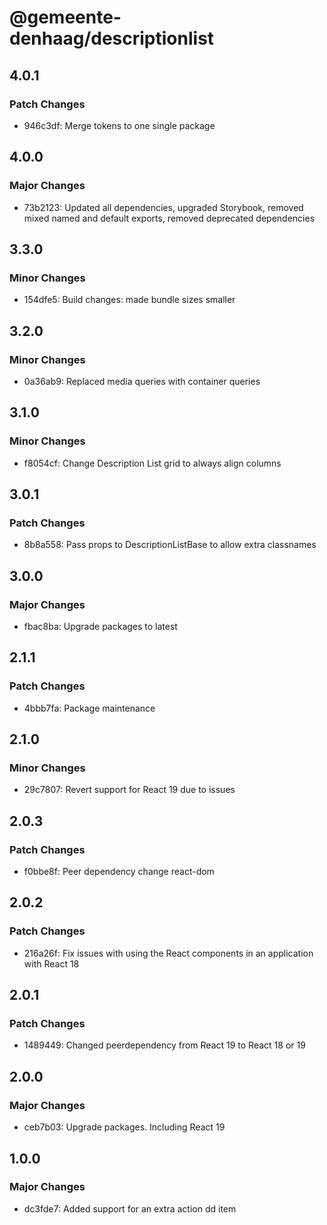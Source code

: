 # @gemeente-denhaag/descriptionlist

## 4.0.1

### Patch Changes

- 946c3df: Merge tokens to one single package

## 4.0.0

### Major Changes

- 73b2123: Updated all dependencies, upgraded Storybook, removed mixed named and default exports, removed deprecated dependencies

## 3.3.0

### Minor Changes

- 154dfe5: Build changes: made bundle sizes smaller

## 3.2.0

### Minor Changes

- 0a36ab9: Replaced media queries with container queries

## 3.1.0

### Minor Changes

- f8054cf: Change Description List grid to always align columns

## 3.0.1

### Patch Changes

- 8b8a558: Pass props to DescriptionListBase to allow extra classnames

## 3.0.0

### Major Changes

- fbac8ba: Upgrade packages to latest

## 2.1.1

### Patch Changes

- 4bbb7fa: Package maintenance

## 2.1.0

### Minor Changes

- 29c7807: Revert support for React 19 due to issues

## 2.0.3

### Patch Changes

- f0bbe8f: Peer dependency change react-dom

## 2.0.2

### Patch Changes

- 216a26f: Fix issues with using the React components in an application with React 18

## 2.0.1

### Patch Changes

- 1489449: Changed peerdependency from React 19 to React 18 or 19

## 2.0.0

### Major Changes

- ceb7b03: Upgrade packages. Including React 19

## 1.0.0

### Major Changes

- dc3fde7: Added support for an extra action dd item
